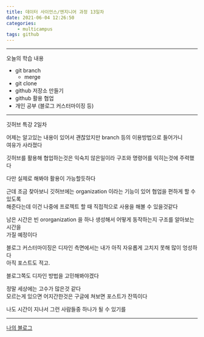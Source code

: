 ```yaml
---
title: 데이터 사이언스/엔지니어 과정 13일차
date: 2021-06-04 12:26:50
categories:
    - multicampus
tags: github
---
```

___
오늘의 학습 내용
- git branch
    - merge
- git clone
- github 저장소 만들기
- github 활용 협업
- 개인 공부 (블로그 커스터마이징 등)
___
깃허브 특강 2일차  

어제는 알고있는 내용이 있어서 괜찮았지만 branch 등의 이용방법으로 들어가니  
여유가 사라졌다 

깃허브를 활용해 협업하는것은 익숙치 않은일이라 구조와 명령어를 익히는것에 주력했다  

다만 실제로 해봐야 활용이 가능할듯하다  

근데 조금 찾아보니 깃허브에는 organization 이라는 기능이 있어 협업을 편하게 할 수 있도록  
해준다는데 이건 나중에 프로젝트 할 때 직접적으로 사용을 해볼 수 있을것같다  

남은 시간은 빈 ororganization 을 하나 생성해서 어떻게 동작하는지 구조를 알아보는 시간을  
가질 예정이다  

블로그 커스터마이징은 디자인 측면에서는 내가 아직 자유롭게 고치지 못해 많이 엉성하다  
아직 포스트도 적고.   

블로그쪽도 디자인 방법을 고민해봐야겠다  

정말 세상에는 고수가 많은것 같다  
모르는게 있으면 어지간한것은 구글에 쳐보면 포스트가 잔뜩이다

나도 시간이 지나서 그런 사람들중 하나가 될 수 있기를
___
[나의 블로그](https://ouguro3.github.io/)  


  
